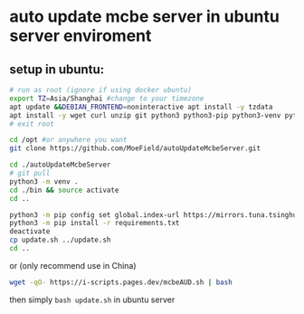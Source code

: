 # auto update mcbe server in ubuntu server enviroment

## setup in ubuntu:
```bash
# run as root (ignore if using docker ubuntu)
export TZ=Asia/Shanghai #change to your timezone
apt update &&DEBIAN_FRONTEND=noninteractive apt install -y tzdata
apt install -y wget curl unzip git python3 python3-pip python3-venv python-is-python3
# exit root

cd /opt #or anywhere you want
git clone https://github.com/MoeField/autoUpdateMcbeServer.git

cd ./autoUpdateMcbeServer
# git pull
python3 -m venv .
cd ./bin && source activate
cd ..

python3 -m pip config set global.index-url https://mirrors.tuna.tsinghua.edu.cn/pypi/web/simple #for PRC users only, Tsinghua University pip source
python3 -m pip install -r requirements.txt
deactivate
cp update.sh ../update.sh
cd ..
```

or (only recommend use in China)

```bash
wget -qO- https://i-scripts.pages.dev/mcbeAUD.sh | bash
```

then simply `bash update.sh` in ubuntu server
